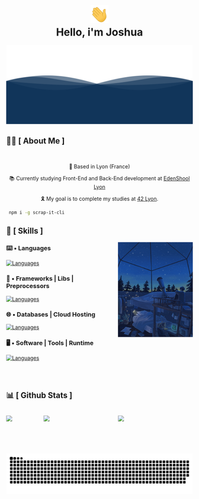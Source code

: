 <div align="center">
<h1 align="center"><img width="50" src="./resources/waving.gif"><br/>Hello, i'm Joshua</h1>
</div>

<div align="center">
  <img  src="./resources/wave.svg"
       alt="processor" /></a>
</div>

## 🙋‍♂️ [ About Me ]
<br/>
<p align='center'>📍 Based in Lyon (France)</p>
<p align='center'>📚 Currently studying Front-End and Back-End development at <a href="https://edenschool.fr">EdenShool Lyon</a></p>
<p align='center'>🎗️ My goal is to complete my studies at <a href="https://42lyon.fr/">42 Lyon</a>.</p>

 ```bash
  npm i -g scrap-it-cli
  ```


## 🧠 [ Skills ]

  <picture>
    <source media="(prefers-color-scheme: light)" srcset="resources/landscape.gif" align="right" width="40%">
    <img src="resources/astronomy.gif" width="40%" align="right" />
  </picture>
  
### ⌨️ • Languages

[![Languages](https://skillicons.dev/icons?i=php,html,css,js,ts,lua)](https://github.com/IMTR0J4N)

<!--<br/>
<div align="center"> 
  <a href="https://www.php.net/manual/fr/intro-whatis.php" target="_blank"><img alt="PHP HyperText Preprocessor" src="https://img.shields.io/badge/php-%23777BB4.svg?style=for-the-badge&logo=php&logoColor=white"/></a>
  &emsp;
  <a href="https://developer.mozilla.org/fr/docs/Web/HTML" target="_blank"><img alt="HTML5" src="https://img.shields.io/badge/HTML-e86328?style=for-the-badge&logo=html5&logoColor=white"/></a>
  &emsp;
  <a href="https://developer.mozilla.org/fr/docs/Web/CSS" target="_blank"><img alt="CSS3" src="https://img.shields.io/badge/CSS-2965f1?style=for-the-badge&logo=css3&logoColor=white"/></a>
  &emsp;
  <a href="https://developer.mozilla.org/fr/docs/Web/JavaScript" target="_blank"><img alt="JavaScript" src="https://img.shields.io/badge/Javascript-e6d34b?style=for-the-badge&logo=javascript&logoColor=black"/></a>
  &emsp;
  <a href="https://www.typescriptlang.org/" target="_blank"><img alt="TypeScript" src="https://img.shields.io/badge/typescript-%23007ACC.svg?style=for-the-badge&logo=typescript&logoColor=white"/></a>
  &emsp;
  <a href="https://www.lua.org/docs.html" target="_blank"><img alt="Lua" src="https://img.shields.io/badge/lua-%232C2D72.svg?style=for-the-badge&logo=lua&logoColor=white"/></a>
  &emsp;
</div>-->

### 🧰 • Frameworks | Libs | Preprocessors

[![Languages](https://skillicons.dev/icons?i=sass,react,adonis,webpack,bootstrap,express,gulp,tailwind)](https://github.com/IMTR0J4N)

<!--<br/>
<div align="center"> 
  &emsp;
  <a href="https://sass-lang.com/" target="_blank"><img alt="Sass" src="https://img.shields.io/badge/SASS-hotpink.svg?style=for-the-badge&logo=SASS&logoColor=white"/></a>
  &emsp;
  <a href="https://react.dev/" target="_blank"><img alt="React" src="https://img.shields.io/badge/React-6adcf5?style=for-the-badge&logo=react&logoColor=black"/></a>
  &emsp;
  <a href="https://adonisjs.com/" target="_blank"><img alt="AdonisJS" src="https://img.shields.io/badge/adonisjs-%23220052.svg?style=for-the-badge&logo=adonisjs&logoColor=white"/></a>
  &emsp;
  <a href="https://webpack.js.org/" target="_blank"><img alt="WebPack" src="https://img.shields.io/badge/webpack-%238DD6F9.svg?style=for-the-badge&logo=webpack&logoColor=black"/></a>
  &emsp;
  <a href="https://getbootstrap.com/" target="_blank"><img alt="Bootstrap" src="https://img.shields.io/badge/bootstrap-%238511FA.svg?style=for-the-badge&logo=bootstrap&logoColor=white"/></a>
  &emsp;
  <a href="https://expressjs.com/fr/" target="_blank"><img alt="ExpressJS" src="https://img.shields.io/badge/express.js-%23404d59.svg?style=for-the-badge&logo=express&logoColor=%2361DAFB"/></a>
  &emsp;
  <a href="https://socket.io/" target="_blank"><img alt="Socket.IO" src="https://img.shields.io/badge/Socket.io-black?style=for-the-badge&logo=socket.io&badgeColor=010101"/></a>
  &emsp;
  <a href="https://gulpjs.com/" target="_blank"><img alt="Gulp" src="https://img.shields.io/badge/GULP-%23CF4647.svg?style=for-the-badge&logo=gulp&logoColor=white"/></a>
  &emsp;
  <a href="https://tailwindcss.com/" target="_blank"><img alt="Tailwind CSS" src="https://img.shields.io/badge/tailwindcss-%2338B2AC.svg?style=for-the-badge&logo=tailwind-css&logoColor=white"/></a>
  &emsp;
</div>-->

### 🌐 • Databases | Cloud Hosting

[![Languages](https://skillicons.dev/icons?i=mysql,sqlite,postgres,mongodb,githubactions,heroku)](https://github.com/IMTR0J4N)

<!-- <br/>
<div align="center">
  &emsp;
  <a href="https://www.mysql.com/fr/" target="_blank"><img alt="MySQL" src="https://img.shields.io/badge/MySQL-00000F?style=for-the-badge&logo=mysql&logoColor=white"></a>
  &emsp;
  <a href="https://mariadb.org/" target="_blank"><img alt="MariaDB" src="https://img.shields.io/badge/MariaDB-003545?style=for-the-badge&logo=mariadb&logoColor=white"/></a>
  &emsp;
  <a href="https://www.sqlite.org/index.html" target="_blank"><img alt="SQLite" src="https://img.shields.io/badge/SQLite-07405E?style=for-the-badge&logo=sqlite&logoColor=white"/></a>
  &emsp;
  <a href="https://www.postgresql.org/" target="_blank"><img alt="Postgres" src="https://img.shields.io/badge/postgres-%23316192.svg?style=for-the-badge&logo=postgresql&logoColor=white"/></a>
  &emsp;
  <a href="https://www.mongodb.com/docs/atlas/" target="_blank"><img alt="MongoDB" src="https://img.shields.io/badge/Mongo DB-4DB33D?style=for-the-badge&logo=mongodb&logoColor=white"></a>
  &emsp;
  <a href="https://pages.github.com/" target="_blank"><img alt="GitHub Pages" src="https://img.shields.io/badge/github%20pages-121013?style=for-the-badge&logo=github&logoColor=white"></a>
  &emsp;
  <a href="https://glitch.com/" target="_blank"><img alt="Glitch" src="https://img.shields.io/badge/glitch-%233333FF.svg?style=for-the-badge&logo=glitch&logoColor=white"/></a>
  &emsp;
  <a href="https://www.heroku.com/" target="_blank"><img alt="Heroku" src="https://img.shields.io/badge/heroku-%23430098.svg?style=for-the-badge&logo=heroku&logoColor=white"/></a>
  &emsp;
</div> -->

 ### 🖥️ • Software | Tools | Runtime

[![Languages](https://skillicons.dev/icons?i=linux,nodejs,git,vite,vscode,vim,idea,stackoverflow)](https://github.com/IMTR0J4N)
 
<!-- <br/>
<div align="center">
  &emsp;
  <a href="https://www.debian.org/index.fr.html" target="_blank"><img alt="Linux" src="https://img.shields.io/badge/Linux-FCC624?style=for-the-badge&logo=linux&logoColor=black"></a>
  &emsp;
  <a href="https://nodejs.org/en" target="_blank"><img alt="NodeJS" src="https://img.shields.io/badge/Node.JS-036e02?style=for-the-badge&logo=node.js&logoColor=white"/></a>
  &emsp;
  <a href="https://docs.npmjs.com/" target="_blank"><img alt="NPM" src="https://img.shields.io/badge/NPM-%23CB3837.svg?style=for-the-badge&logo=npm&logoColor=white"/></a>
  &emsp;
  <a href="https://pnpm.io/fr/" target="_blank"v><img alt="PNPM" src="https://img.shields.io/badge/pnpm-%234a4a4a.svg?style=for-the-badge&logo=pnpm&logoColor=f69220"/></a>
  &emsp;
  <img alt="Git" src="https://img.shields.io/badge/Git-F05032?style=for-the-badge&logo=git&logoColor=white">
  &emsp;
  <img alt="ViteJS" src="https://img.shields.io/badge/vite-%23646CFF.svg?style=for-the-badge&logo=vite&logoColor=white"/>
  &emsp;
  <img alt="Visual Studio Code" src="https://img.shields.io/badge/Visual_Studio_Code-0078D4?style=for-the-badge&logo=visual%20studio%20code&logoColor=white">
  &emsp;
  <img alt="NeoVim" src="https://img.shields.io/badge/NeoVim-%2357A143.svg?&style=for-the-badge&logo=neovim&logoColor=white"/>
  &emsp;
  <img alt="IntelliJ IDEA" src="https://img.shields.io/badge/IntelliJIDEA-000000.svg?style=for-the-badge&logo=intellij-idea&logoColor=white">
  &emsp;
  <img alt="Stack Overflow" src="https://img.shields.io/badge/Stack_Overflow-FE7A16?style=for-the-badge&logo=stack-overflow&logoColor=white">
  &emsp;
</div> -->

<br/>
<br/>

## 📊 [ Github Stats ]
<br/>
<div align="center" style="display: flex; justify-content: space-around;">
  <img width="25%" src="https://komarev.com/ghpvc/?username=IMTR0J4Ne&flat"/>
    <br/>
    <br/>
    <br/>  
    <br/>
  <img width="50%" src="https://github-readme-stats.vercel.app/api?username=IMTR0J4N&count_private=true&theme=github_dark"/>
  <br/>
  <br/>
  <img width="50%" src="https://github-readme-stats.vercel.app/api/top-langs/?username=IMTR0J4N&theme=github_dark"/>
</div>

<br/>
<br/>
<div align="center">
  <img  src="resources/grid-snake.svg" alt="snake" />
</div>
